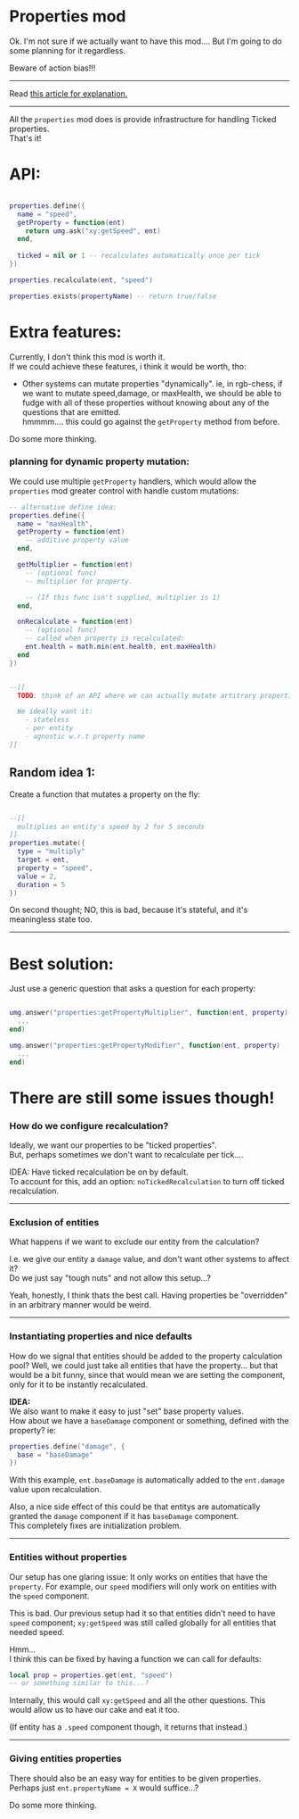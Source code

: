 

# Properties mod

Ok.
I'm not sure if we actually want to have this mod....
But I'm going to do some planning for it regardless.

Beware of action bias!!!

--------------

Read [this article for explanation.](https://untitledmodgame.com/blog/properties)

------------------

All the `properties` mod does is provide infrastructure for handling Ticked properties.<br/>
That's it!

# API:
```lua

properties.define({
  name = "speed",
  getProperty = function(ent)
    return umg.ask("xy:getSpeed", ent)
  end,
  
  ticked = nil or 1 -- recalculates automatically once per tick
})

properties.recalculate(ent, "speed")

properties.exists(propertyName) -- return true/false

```

# Extra features:
Currently, I don't think this mod is worth it.<br/>
If we could achieve these features, i think it would be worth, tho:

- Other systems can mutate properties "dynamically".
ie, in rgb-chess, if we want to mutate speed,damage, or maxHealth, we should be able to fudge with all of these properties without knowing about any of the questions that are emitted.<br/>
hmmmm.... this could go against the `getProperty` method from before.

Do some more thinking.

### planning for dynamic property mutation:
We could use multiple `getProperty` handlers, which would allow the `properties` mod greater control with handle custom mutations:
```lua
-- alternative define idea:
properties.define({
  name = "maxHealth",
  getProperty = function(ent)
    -- additive property value
  end,

  getMultiplier = function(ent)
    -- (optional func)
    -- multiplier for property. 

    -- (If this func isn't supplied, multiplier is 1)
  end,

  onRecalculate = function(ent)
    -- (optional func)
    -- called when property is recalculated:
    ent.health = math.min(ent.health, ent.maxHealth)
  end
})


--[[
  TODO: think of an API where we can actually mutate artitrary properties cleanly.

  We ideally want it:
    - stateless
    - per entity
    - agnostic w.r.t property name
]]

```

## Random idea 1:
Create a function that mutates a property on the fly:
```lua

--[[
  multiplies an entity's speed by 2 for 5 seconds
]]
properties.mutate({
  type = "multiply"
  target = ent,
  property = "speed",
  value = 2,
  duration = 5
})


```
On second thought; NO, this is bad, because it's stateful, and it's meaningless state too.

------------

# Best solution:
Just use a generic question that asks a question for each property:
```lua

umg.answer("properties:getPropertyMultiplier", function(ent, property)
  ...
end)

umg.answer("properties:getPropertyModifier", function(ent, property)
  ...
end)

```



# There are still some issues though!

### How do we configure recalculation?

Ideally, we want our properties to be "ticked properties".<br/>
But, perhaps sometimes we don't want to recalculate per tick....

IDEA: Have ticked recalculation be on by default.<br/>
To account for this, add an option: `noTickedRecalculation` to turn off ticked recalculation.

---------------

### Exclusion of entities

What happens if we want to exclude our entity from the calculation?

I.e. we give our entity a `damage` value, and don't want other systems to affect it?<br/>
Do we just say "tough nuts" and not allow this setup...? 

Yeah, honestly, I think thats the best call.
Having properties be "overridden" in an arbitrary manner would be weird.

-------------

### Instantiating properties and nice defaults

How do we signal that entities should be added to the property calculation pool?
Well, we could just take all entities that have the property... but that would be a bit funny, since that would mean we are setting the component, only for it to be instantly recalculated.

**IDEA:**<br/>
We also want to make it easy to just "set" base property values.<br/>
How about we have a `baseDamage` component or something,
defined with the property? ie:

```lua
properties.define("damage", {
  base = "baseDamage"
})
```

With this example, `ent.baseDamage` is automatically added to the `ent.damage` value upon recalculation.

Also, a nice side effect of this could be that entitys are automatically granted the `damage` component if it has `baseDamage` component.<br/>
This completely fixes are initialization problem.

--------------

### Entities without properties

Our setup has one glaring issue:
It only works on entities that have the `property`.
For example, our `speed` modifiers will only work on entities with
the `speed` component.

This is bad. Our previous setup had it so that entities didn't need
to have `speed` component; `xy:getSpeed` was still called globally
for all entities that needed speed.

Hmm...<br/>
I think this can be fixed by having a function we can call for defaults:
```lua
local prop = properties.get(ent, "speed")
-- or something similar to this...?
```
Internally, this would call `xy:getSpeed` and all the other questions.
This would allow us to have our cake and eat it too.

(If entity has a `.speed` component though, it returns that instead.)

----------------

### Giving entities properties

There should also be an easy way for entities to be given properties.
Perhaps just `ent.propertyName = X` would suffice...?

Do some more thinking.




